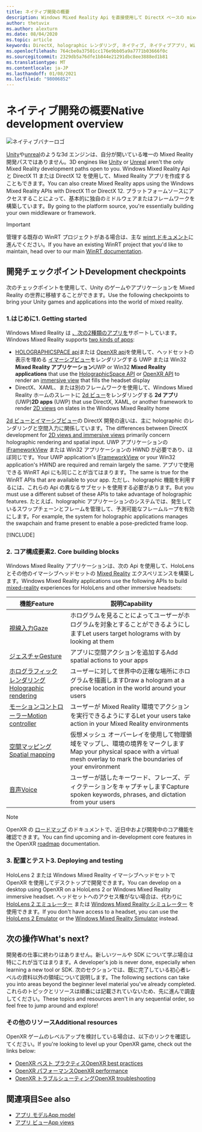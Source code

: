 ```yaml
---
title: ネイティブ開発の概要
description: Windows Mixed Reality Api を直接使用して DirectX ベースの mixed reality エンジンを構築する方法について説明します。
author: thetuvix
ms.author: alexturn
ms.date: 08/04/2020
ms.topic: article
keywords: DirectX, holographic レンダリング, ネイティブ, ネイティブアプリ, WinRT, WinRT アプリ, プラットフォーム Api, カスタムエンジン, ミドルウェア, mixed reality ヘッドセット, windows mixed reality ヘッドセット, 仮想現実ヘッドセット
ms.openlocfilehash: 764cbe0a37501cc176e9bb05a9a7771b03666f0c
ms.sourcegitcommit: 2329db5a76dfe1b844e21291dbc8ee3888ed1b81
ms.translationtype: MT
ms.contentlocale: ja-JP
ms.lasthandoff: 01/08/2021
ms.locfileid: "98006852"
---
```

# <a name="native-development-overview"></a><span data-ttu-id="1c3ae-104">ネイティブ開発の概要</span><span class="sxs-lookup"><span data-stu-id="1c3ae-104">Native development overview</span></span>

![ネイティブバナーロゴ](../images/native_logo_banner.png)

<span data-ttu-id="1c3ae-106">[Unity](../unity/unity-development-overview.md)や[unreal](../unreal/unreal-development-overview.md)のような3d エンジンは、自分が開いている唯一の Mixed Reality 開発パスではありません。</span><span class="sxs-lookup"><span data-stu-id="1c3ae-106">3D engines like [Unity](../unity/unity-development-overview.md) or [Unreal](../unreal/unreal-development-overview.md) aren't the only Mixed Reality development paths open to you.</span></span> <span data-ttu-id="1c3ae-107">Windows Mixed Reality Api と DirectX 11 または DirectX 12 を使用して、Mixed Reality アプリを作成することもできます。</span><span class="sxs-lookup"><span data-stu-id="1c3ae-107">You can also create Mixed Reality apps using the Windows Mixed Reality APIs with DirectX 11 or DirectX 12.</span></span> <span data-ttu-id="1c3ae-108">プラットフォームソースにアクセスすることによって、基本的に独自のミドルウェアまたはフレームワークを構築しています。</span><span class="sxs-lookup"><span data-stu-id="1c3ae-108">By going to the platform source, you're essentially building your own middleware or framework.</span></span> 

> [!IMPORTANT]
> <span data-ttu-id="1c3ae-109">管理する既存の WinRT プロジェクトがある場合は、主な [winrt ドキュメント](creating-a-holographic-directx-project.md)に進んでください。</span><span class="sxs-lookup"><span data-stu-id="1c3ae-109">If you have an existing WinRT project that you'd like to maintain, head over to our main [WinRT documentation](creating-a-holographic-directx-project.md).</span></span> 

## <a name="development-checkpoints"></a><span data-ttu-id="1c3ae-110">開発チェックポイント</span><span class="sxs-lookup"><span data-stu-id="1c3ae-110">Development checkpoints</span></span>

<span data-ttu-id="1c3ae-111">次のチェックポイントを使用して、Unity のゲームやアプリケーションを Mixed Reality の世界に移植することができます。</span><span class="sxs-lookup"><span data-stu-id="1c3ae-111">Use the following checkpoints to bring your Unity games and applications into the world of mixed reality.</span></span>

### <a name="1-getting-started"></a><span data-ttu-id="1c3ae-112">1.はじめに</span><span class="sxs-lookup"><span data-stu-id="1c3ae-112">1. Getting started</span></span>

<span data-ttu-id="1c3ae-113">Windows Mixed Reality は [、次の2種類のアプリを](../../design/app-views.md)サポートしています。</span><span class="sxs-lookup"><span data-stu-id="1c3ae-113">Windows Mixed Reality supports [two kinds of apps](../../design/app-views.md):</span></span>
* <span data-ttu-id="1c3ae-114">[HOLOGRAPHICSPACE api](getting-a-holographicspace.md)または [OpenXR api](openxr.md)を使用して、ヘッドセットの表示を埋める [イマーシブビュー](../../design/app-views.md)をレンダリングする UWP または Win32 **Mixed Reality アプリケーション**</span><span class="sxs-lookup"><span data-stu-id="1c3ae-114">UWP or Win32 **Mixed Reality applications** that use the [HolographicSpace API](getting-a-holographicspace.md) or [OpenXR API](openxr.md) to render an [immersive view](../../design/app-views.md) that fills the headset display</span></span>
* <span data-ttu-id="1c3ae-115">DirectX、XAML、または別のフレームワークを使用して、Windows Mixed Reality ホームのスレートに [2d ビュー](../../design/app-views.md#2d-views)をレンダリングする **2d アプリ**(UWP)</span><span class="sxs-lookup"><span data-stu-id="1c3ae-115">**2D apps** (UWP) that use DirectX, XAML, or another framework to render [2D views](../../design/app-views.md#2d-views) on slates in the Windows Mixed Reality home</span></span>

<span data-ttu-id="1c3ae-116">[2d ビューとイマーシブビュー](../../design/app-views.md)の DirectX 開発の違いは、主に holographic のレンダリングと空間入力に関係しています。</span><span class="sxs-lookup"><span data-stu-id="1c3ae-116">The differences between DirectX development for [2D views and immersive views](../../design/app-views.md) primarily concern holographic rendering and spatial input.</span></span> <span data-ttu-id="1c3ae-117">UWP アプリケーションの [IFrameworkView](https://msdn.microsoft.com/library/windows/apps/windows.applicationmodel.core.iframeworkview.aspx) または Win32 アプリケーションの HWND が必要であり、ほぼ同じです。</span><span class="sxs-lookup"><span data-stu-id="1c3ae-117">Your UWP application's [IFrameworkView](https://msdn.microsoft.com/library/windows/apps/windows.applicationmodel.core.iframeworkview.aspx) or your Win32 application's HWND are required and remain largely the same.</span></span> <span data-ttu-id="1c3ae-118">アプリで使用できる WinRT Api にも同じことが当てはまります。</span><span class="sxs-lookup"><span data-stu-id="1c3ae-118">The same is true for the WinRT APIs that are available to your app.</span></span> <span data-ttu-id="1c3ae-119">ただし、holographic 機能を利用するには、これらの Api の異なるサブセットを使用する必要があります。</span><span class="sxs-lookup"><span data-stu-id="1c3ae-119">But you must use a different subset of these APIs to take advantage of holographic features.</span></span> <span data-ttu-id="1c3ae-120">たとえば、holographic アプリケーションのシステムでは、発生しているスワップチェーンとフレームを管理して、予測可能なフレームループを有効にします。</span><span class="sxs-lookup"><span data-stu-id="1c3ae-120">For example, the system for holographic applications manages the swapchain and frame present to enable a pose-predicted frame loop.</span></span>

[!INCLUDE[](../includes/native-getting-started.md)]

### <a name="2-core-building-blocks"></a><span data-ttu-id="1c3ae-121">2. コア構成要素</span><span class="sxs-lookup"><span data-stu-id="1c3ae-121">2. Core building blocks</span></span>

<span data-ttu-id="1c3ae-122">Windows Mixed Reality アプリケーションは、次の Api を使用して、HoloLens とその他のイマーシブヘッドセットの [Mixed Reality](../../discover/mixed-reality.md) エクスペリエンスを構築します。</span><span class="sxs-lookup"><span data-stu-id="1c3ae-122">Windows Mixed Reality applications use the following APIs to build [mixed-reality](../../discover/mixed-reality.md) experiences for HoloLens and other immersive headsets:</span></span>

|  <span data-ttu-id="1c3ae-123">機能</span><span class="sxs-lookup"><span data-stu-id="1c3ae-123">Feature</span></span>  |  <span data-ttu-id="1c3ae-124">説明</span><span class="sxs-lookup"><span data-stu-id="1c3ae-124">Capability</span></span>  |
| --- | --- |
| [<span data-ttu-id="1c3ae-125">視線入力</span><span class="sxs-lookup"><span data-stu-id="1c3ae-125">Gaze</span></span>](../../design/gaze-and-commit.md) | <span data-ttu-id="1c3ae-126">ホログラムを見ることによってユーザーがホログラムを対象とすることができるようにします</span><span class="sxs-lookup"><span data-stu-id="1c3ae-126">Let users target holograms with by looking at them</span></span> |
| [<span data-ttu-id="1c3ae-127">ジェスチャ</span><span class="sxs-lookup"><span data-stu-id="1c3ae-127">Gesture</span></span>](../../design/gaze-and-commit.md#composite-gestures) | <span data-ttu-id="1c3ae-128">アプリに空間アクションを追加する</span><span class="sxs-lookup"><span data-stu-id="1c3ae-128">Add spatial actions to your apps</span></span> |
| [<span data-ttu-id="1c3ae-129">ホログラフィック レンダリング</span><span class="sxs-lookup"><span data-stu-id="1c3ae-129">Holographic rendering</span></span>](../platform-capabilities-and-apis/rendering.md) | <span data-ttu-id="1c3ae-130">ユーザーに対して世界中の正確な場所にホログラムを描画します</span><span class="sxs-lookup"><span data-stu-id="1c3ae-130">Draw a hologram at a precise location in the world around your users</span></span> |
| [<span data-ttu-id="1c3ae-131">モーションコントローラー</span><span class="sxs-lookup"><span data-stu-id="1c3ae-131">Motion controller</span></span>](../../design/motion-controllers.md) | <span data-ttu-id="1c3ae-132">ユーザーが Mixed Reality 環境でアクションを実行できるようにする</span><span class="sxs-lookup"><span data-stu-id="1c3ae-132">Let your users take action in your Mixed Reality environments</span></span> |
| [<span data-ttu-id="1c3ae-133">空間マッピング</span><span class="sxs-lookup"><span data-stu-id="1c3ae-133">Spatial mapping</span></span>](../../design/spatial-mapping.md) | <span data-ttu-id="1c3ae-134">仮想メッシュ オーバーレイを使用して物理領域をマップし、環境の境界をマークします</span><span class="sxs-lookup"><span data-stu-id="1c3ae-134">Map your physical space with a virtual mesh overlay to mark the boundaries of your environment</span></span> |
| [<span data-ttu-id="1c3ae-135">音声</span><span class="sxs-lookup"><span data-stu-id="1c3ae-135">Voice</span></span>](../../design/voice-input.md) | <span data-ttu-id="1c3ae-136">ユーザーが話したキーワード、フレーズ、ディクテーションをキャプチャします</span><span class="sxs-lookup"><span data-stu-id="1c3ae-136">Capture spoken keywords, phrases, and dictation from your users</span></span> |
 
> [!NOTE]
> <span data-ttu-id="1c3ae-137">OpenXR の [ロードマップ](openxr.md#roadmap) のドキュメントで、近日中および開発中のコア機能を確認できます。</span><span class="sxs-lookup"><span data-stu-id="1c3ae-137">You can find upcoming and in-development core features in the OpenXR [roadmap](openxr.md#roadmap) documentation.</span></span>

### <a name="3-deploying-and-testing"></a><span data-ttu-id="1c3ae-138">3. 配置とテスト</span><span class="sxs-lookup"><span data-stu-id="1c3ae-138">3. Deploying and testing</span></span>

<span data-ttu-id="1c3ae-139">HoloLens 2 または Windows Mixed Reality イマーシブヘッドセットで OpenXR を使用してデスクトップで開発できます。</span><span class="sxs-lookup"><span data-stu-id="1c3ae-139">You can develop on a desktop using OpenXR on a HoloLens 2 or Windows Mixed Reality immersive headset.</span></span>  <span data-ttu-id="1c3ae-140">ヘッドセットへのアクセス権がない場合は、代わりに [HoloLens 2 エミュレーター](../platform-capabilities-and-apis/using-the-hololens-emulator.md) または [Windows Mixed Reality シミュレーター](../platform-capabilities-and-apis/using-the-windows-mixed-reality-simulator.md) を使用できます。</span><span class="sxs-lookup"><span data-stu-id="1c3ae-140">If you don't have access to a headset, you can use the [HoloLens 2 Emulator](../platform-capabilities-and-apis/using-the-hololens-emulator.md) or the [Windows Mixed Reality Simulator](../platform-capabilities-and-apis/using-the-windows-mixed-reality-simulator.md) instead.</span></span>

## <a name="whats-next"></a><span data-ttu-id="1c3ae-141">次の操作</span><span class="sxs-lookup"><span data-stu-id="1c3ae-141">What's next?</span></span>

<span data-ttu-id="1c3ae-142">開発者の仕事に終わりはありません。新しいツールや SDK について学ぶ場合は特にこれが当てはまります。</span><span class="sxs-lookup"><span data-stu-id="1c3ae-142">A developer's job is never done, especially when learning a new tool or SDK.</span></span> <span data-ttu-id="1c3ae-143">次のセクションでは、既に完了している初心者レベルの資料以外の領域について説明します。</span><span class="sxs-lookup"><span data-stu-id="1c3ae-143">The following sections can take you into areas beyond the beginner level material you've already completed.</span></span> <span data-ttu-id="1c3ae-144">これらのトピックとリソースは順番には記載されていないため、先に進んで調査してください。</span><span class="sxs-lookup"><span data-stu-id="1c3ae-144">These topics and resources aren't in any sequential order, so feel free to jump around and explore!</span></span>

### <a name="additional-resources"></a><span data-ttu-id="1c3ae-145">その他のリソース</span><span class="sxs-lookup"><span data-stu-id="1c3ae-145">Additional resources</span></span>

<span data-ttu-id="1c3ae-146">OpenXR ゲームのレベルアップを検討している場合は、以下のリンクを確認してください。</span><span class="sxs-lookup"><span data-stu-id="1c3ae-146">If you're looking to level up your OpenXR game, check out the links below:</span></span>

* [<span data-ttu-id="1c3ae-147">OpenXR ベスト プラクティス</span><span class="sxs-lookup"><span data-stu-id="1c3ae-147">OpenXR best practices</span></span>](openxr-best-practices.md)
* [<span data-ttu-id="1c3ae-148">OpenXR パフォーマンス</span><span class="sxs-lookup"><span data-stu-id="1c3ae-148">OpenXR performance</span></span>](openxr-performance.md)
* [<span data-ttu-id="1c3ae-149">OpenXR トラブルシューティング</span><span class="sxs-lookup"><span data-stu-id="1c3ae-149">OpenXR troubleshooting</span></span>](openxr-troubleshooting.md)

## <a name="see-also"></a><span data-ttu-id="1c3ae-150">関連項目</span><span class="sxs-lookup"><span data-stu-id="1c3ae-150">See also</span></span>
* [<span data-ttu-id="1c3ae-151">アプリ モデル</span><span class="sxs-lookup"><span data-stu-id="1c3ae-151">App model</span></span>](../../design/app-model.md)
* [<span data-ttu-id="1c3ae-152">アプリ ビュー</span><span class="sxs-lookup"><span data-stu-id="1c3ae-152">App views</span></span>](../../design/app-views.md)
